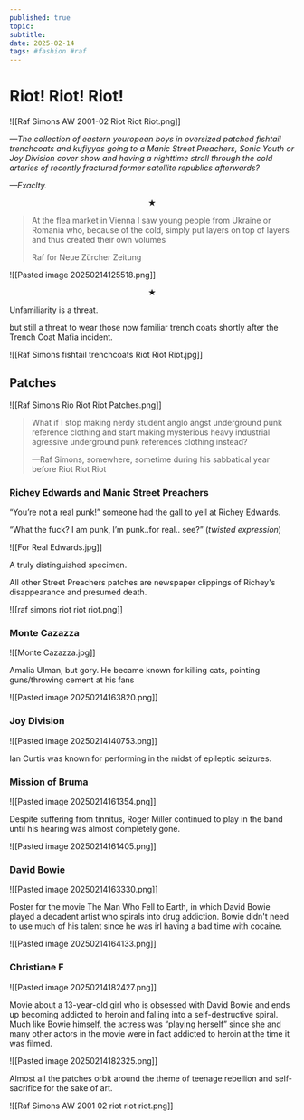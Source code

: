 ```yaml
---
published: true
topic: 
subtitle: 
date: 2025-02-14
tags: #fashion #raf
---
```

# Riot! Riot! Riot!

![[Raf Simons AW 2001-02 Riot Riot Riot.png]]

_—The collection of eastern youropean boys in oversized patched fishtail trenchcoats and kufiyyas going to a Manic Street Preachers, Sonic Youth or Joy Division cover show and having a nighttime stroll through the cold arteries of recently fractured former satellite republics afterwards?_

_—Exaclty._

<center>★</center>

> At the flea market in Vienna I saw young people from Ukraine or Romania who, because of the cold, simply put layers on top of layers and thus created their own volumes 
> 
> Raf for Neue Zürcher Zeitung

![[Pasted image 20250214125518.png]]

<center>★</center>

Unfamiliarity is a threat.

but still a threat to wear those now familiar trench coats shortly after the Trench Coat Mafia incident.

![[Raf Simons fishtail trenchcoats Riot Riot Riot.jpg]]

## Patches

![[Raf Simons Rio Riot Riot Patches.png]]

> What if I stop making nerdy student anglo angst underground punk reference clothing and start making mysterious heavy industrial agressive underground punk references clothing instead?
> 
> —Raf Simons, somewhere, sometime during his sabbatical year before Riot Riot Riot

### Richey Edwards and Manic Street Preachers

“You’re not a real punk!” someone had the gall to yell at Richey Edwards. 

“What the fuck? I am punk, I’m punk..for real.. see?” (_twisted expression_)

![[For Real Edwards.jpg]]

A truly distinguished specimen.

All other Street Preachers patches are newspaper clippings of Richey's disappearance and presumed death.

![[raf simons riot riot riot.png]]

### Monte Cazazza

![[Monte Cazazza.jpg]]

Amalia Ulman, but gory. He became known for killing cats, pointing guns/throwing cement at his fans

![[Pasted image 20250214163820.png]]

### Joy Division

![[Pasted image 20250214140753.png]]

Ian Curtis was known for performing in the midst of epileptic seizures.

### Mission of Bruma

![[Pasted image 20250214161354.png]]

Despite suffering from tinnitus, Roger Miller continued to play in the band until his hearing was almost completely gone.

![[Pasted image 20250214161405.png]]

### David Bowie

![[Pasted image 20250214163330.png]]

Poster for the movie The Man Who Fell to Earth, in which David Bowie played a decadent artist who spirals into drug addiction. Bowie didn't need to use much of his talent since he was irl having a bad time with cocaine.

![[Pasted image 20250214164133.png]]

### Christiane F

![[Pasted image 20250214182427.png]]

Movie about a 13-year-old girl who is obsessed with David Bowie and ends up becoming addicted to heroin and falling into a self-destructive spiral. Much like Bowie himself, the actress was “playing herself” since she and many other actors in the movie were in fact addicted to heroin at the time it was filmed.

![[Pasted image 20250214182325.png]]

Almost all the patches orbit around the theme of teenage rebellion and self-sacrifice for the sake of art.

![[Raf Simons AW 2001 02 riot riot riot.png]]